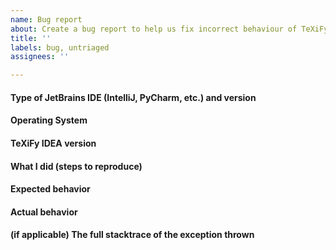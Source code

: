 ```yaml
---
name: Bug report
about: Create a bug report to help us fix incorrect behaviour of TeXiFy
title: ''
labels: bug, untriaged
assignees: ''

---
```


#### Type of JetBrains IDE (IntelliJ, PyCharm, etc.) and version


#### Operating System 
<!-- Windows, Ubuntu, Arch Linux, MacOS, etc. -->


#### TeXiFy IDEA version


#### What I did (steps to reproduce)


#### Expected behavior


#### Actual behavior


#### (if applicable) The full stacktrace of the exception thrown
```

```
